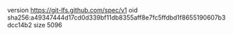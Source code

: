 version https://git-lfs.github.com/spec/v1
oid sha256:a49347444d17cd0d339bf11db8355aff8e7fc5ffdbd1f8655190607b3dcc14b2
size 5096
